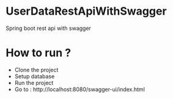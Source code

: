 # UserDataRestApiWithSwagger
Spring boot rest api with swagger
# How to run ?
- Clone the project
- Setup database
- Run the project
- Go to : http://localhost:8080/swagger-ui/index.html
